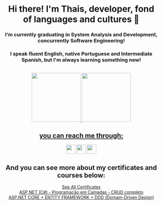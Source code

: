 <div align="center">
  <h1> Hi there! I'm Thais, developer, fond of languages and cultures 👋 </h1>
   <h3 > I'm currently graduating in System Analysis and Development, concurrently Software Engineering! </h3>
  <h3 > I speak fluent English, native Portuguese and Intermediate Spanish, but I'm always learning something new! </h3>
</div>
<div align="center"><br>
  <a href="https://github.com/ThaisAbreuCarvalho">
  <img height="160em" src="https://awesome-github-stats.azurewebsites.net/user-stats/ThaisAbreuCarvalho?cardType=github&theme=great-gatsby"/>
  <img height="160em" src="https://github-readme-stats.vercel.app/api/top-langs/?username=ThaisAbreuCarvalho&layout=compact&langs_count=7&theme=great-gatsby"/>
</div>
<div style="display: inline_block" align="center">
 
  <h2>you can reach me through: </h2>
  <a  href="https://www.linkedin.com/in/thais-carvalho-9776a2199/"><img height="30em" src="https://img.shields.io/badge/LinkedIn-0077B5?style=for-the-badge&logo=linkedin&logoColor=white"/></a>
  <a  href="mailto:thaisabreucarvalho@gmail.com"><img height="30em" src="https://img.shields.io/badge/Gmail-D14836?style=for-the-badge&logo=gmail&logoColor=white"/></a>
  <a  href="https://api.whatsapp.com/send?phone=5541987180623"><img height="30em" src="https://img.shields.io/badge/WhatsApp-25D366?style=for-the-badge&logo=whatsapp&logoColor=white"/></a>
</div>
  <div style="display: inline_block" align="center">
     <h2>And you can see more about my certificates and courses below: </h2>
     <a href="https://github.com/ThaisAbreuCarvalho/ThaisAbreuCarvalho/tree/main/certficados"> See All Certificates </a><br>
     <a href="https://github.com/ThaisAbreuCarvalho/ThaisAbreuCarvalho/blob/main/certficados/ASP%20NET%20(C%23)%20-%20Programa%C3%A7%C3%A3o%20em%20Camadas%20-%20CRUD%20completo.pdf">ASP NET (C#) - Programação em Camadas - CRUD completo</a><br>
    <a href="https://github.com/ThaisAbreuCarvalho/ThaisAbreuCarvalho/blob/main/certficados/ASP.NET%20CORE%20%2B%20ENTITY%20FRAMEWORK%20%2B%20DDD%20(Domain-Driven%20Design).pdf">ASP.NET CORE + ENTITY FRAMEWORK + DDD (Domain-Driven Design)</a>
  </div>
